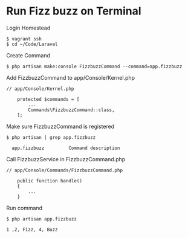 # Run Fizz buzz on Terminal

Login Homestead

```
$ vagrant ssh
$ cd ~/Code/Laravel
```

Create Command

```
$ php artisan make:console FizzbuzzCommand --command=app.fizzbuzz
```

Add FizzbuzzCommand to app/Console/Kernel.php

```
// app/Console/Kernel.php

    protected $commands = [
        ... 
        Commands\FizzbuzzCommand::class,
    ];
```

Make sure FizzbuzzCommand is registered

```
$ php artisan | grep app.fizzbuzz

  app.fizzbuzz         Command description
```

Call FizzbuzzService in FizzbuzzCommand.php

```
// app/Console/Commands/FizzbuzzCommand.php

    public function handle()
    {
        ...
    }
```

Run command

```
$ php artisan app.fizzbuzz

1 ,2, Fizz, 4, Buzz
```
